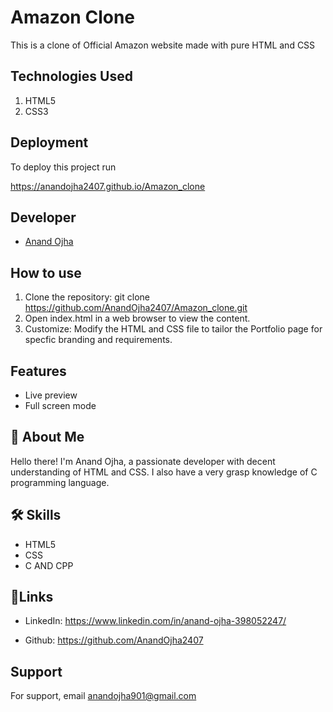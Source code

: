 
# Amazon Clone

This is a clone of Official Amazon website made with pure HTML and CSS



## Technologies Used

1. HTML5
2. CSS3

## Deployment

To deploy this project run

https://anandojha2407.github.io/Amazon_clone


## Developer 
- [Anand Ojha](https://github.com/AnandOjha2407)


## How to use

1. Clone the repository: git clone  https://github.com/AnandOjha2407/Amazon_clone.git
2. Open index.html in a web browser to view the content.
3. Customize:
Modify the HTML and CSS file to tailor the Portfolio page for specfic branding and requirements.



## Features

- Live preview 
- Full screen mode

## 🚀 About Me
Hello there! 
I'm Anand Ojha, a passionate developer with decent understanding of HTML and CSS.
I also have a very grasp knowledge of C programming language.



## 🛠 Skills
- HTML5
- CSS 
- C AND CPP

## 🔗Links

- LinkedIn: https://www.linkedin.com/in/anand-ojha-398052247/

- Github: https://github.com/AnandOjha2407
## Support

For support, email anandojha901@gmail.com


